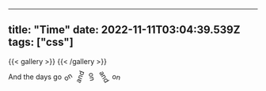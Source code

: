 
---
title: "Time"
date: 2022-11-11T03:04:39.539Z
tags: ["css"]
---
{{< gallery >}}
{{< /gallery >}}

And the days go <span style="transform: rotate(-30deg); display: inline-block;">on</span>  <span style="transform: rotate(-70deg); display: inline-block;">and</span>  <span style="transform: rotate(80deg); display: inline-block;">on</span>  <span style="transform: rotate(60deg); display: inline-block;">and</span>  <span style="transform: rotate(10deg); display: inline-block;">on</span>


